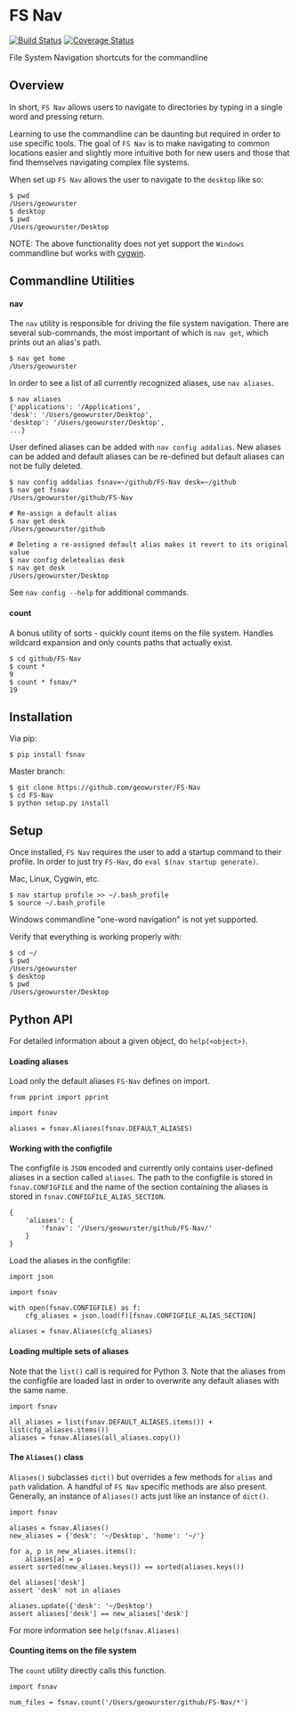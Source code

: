FS Nav
======

[![Build Status](https://travis-ci.org/geowurster/FS-Nav.svg?branch=master)](https://travis-ci.org/geowurster/FS-Nav) [![Coverage Status](https://coveralls.io/repos/geowurster/FS-Nav/badge.svg?branch=master)](https://coveralls.io/r/geowurster/FS-Nav?branch=master)

File System Navigation shortcuts for the commandline


Overview
--------

In short, `FS Nav` allows users to navigate to directories by typing in a
single word and pressing return.

Learning to use the commandline can be daunting but required in order to use
specific tools.  The goal of `FS Nav` is to make navigating to common locations
easier and slightly more intuitive both for new users and those that find
themselves navigating complex file systems.  

When set up `FS Nav` allows the user to navigate to the `desktop` like so:

    $ pwd
    /Users/geowurster
    $ desktop
    $ pwd
    /Users/geowurster/Desktop

NOTE: The above functionality does not yet support the `Windows` commandline
but works with [cygwin](http://cygwin.org).


Commandline Utilities
---------------------

#### nav ####

The `nav` utility is responsible for driving the file system navigation.  There
are several sub-commands, the most important of which is `nav get`, which
prints out an alias's path.

    $ nav get home
    /Users/geowurster

In order to see a list of all currently recognized aliases, use `nav aliases`.
    
    $ nav aliases
    {'applications': '/Applications',
    'desk': '/Users/geowurster/Desktop',
    'desktop': '/Users/geowurster/Desktop',
    ...}
    
User defined aliases can be added with `nav config addalias`.  New aliases can
be added and default aliases can be re-defined but default aliases can not be
fully deleted.
    
    $ nav config addalias fsnav=~/github/FS-Nav desk=~/github
    $ nav get fsnav
    /Users/geowurster/github/FS-Nav
    
    # Re-assign a default alias
    $ nav get desk
    /Users/geowurster/github
    
    # Deleting a re-assigned default alias makes it revert to its original value
    $ nav config deletealias desk
    $ nav get desk
    /Users/geowurster/Desktop

See `nav config --help` for additional commands.


#### count ####

A bonus utility of sorts - quickly count items on the file system.  Handles
wildcard expansion and only counts paths that actually exist.

    $ cd github/FS-Nav
    $ count *
    9
    $ count * fsnav/*
    19


Installation
------------

Via pip:

    $ pip install fsnav

Master branch:

    $ git clone https://github.com/geowurster/FS-Nav
    $ cd FS-Nav
    $ python setup.py install


Setup
-----

Once installed, `FS Nav` requires the user to add a startup command to their
profile.  In order to just try `FS-Hav`, do `eval $(nav startup generate)`.

Mac, Linux, Cygwin, etc.
    
    $ nav startup profile >> ~/.bash_profile
    $ source ~/.bash_profile

Windows commandline "one-word navigation" is not yet supported.

Verify that everything is working properly with:
    
    $ cd ~/
    $ pwd
    /Users/geowurster
    $ desktop
    $ pwd
    /Users/geowurster/Desktop


Python API
----------

For detailed information about a given object, do `help(<object>)`.

#### Loading aliases ####

Load only the default aliases `FS-Nav` defines on import.

    from pprint import pprint
    
    import fsnav
    
    aliases = fsnav.Aliases(fsnav.DEFAULT_ALIASES)

#### Working with the configfile ####

The configfile is `JSON` encoded and currently only contains user-defined
aliases in a section called `aliases`.  The path to the configfile is stored
in `fsnav.CONFIGFILE` and the name of the section containing the aliases is
stored in `fsnav.CONFIGFILE_ALIAS_SECTION`.
    
    {
        'aliases': {
            'fsnav': '/Users/geowurster/github/FS-Nav/'
        }
    }

Load the aliases in the configfile:

    import json
    
    import fsnav
    
    with open(fsnav.CONFIGFILE) as f:
        cfg_aliases = json.load(f)[fsnav.CONFIGFILE_ALIAS_SECTION]
    
    aliases = fsnav.Aliases(cfg_aliases)

#### Loading multiple sets of aliases ####

Note that the `list()` call is required for Python 3.  Note that the aliases
from the configfile are loaded last in order to overwrite any default aliases
with the same name.

    import fsnav
    
    all_aliases = list(fsnav.DEFAULT_ALIASES.items()) + list(cfg_aliases.items()) 
    aliases = fsnav.Aliases(all_aliases.copy())

#### The `Aliases()` class ####

`Aliases()` subclasses `dict()` but overrides a few methods for `alias` and
`path` validation.  A handful of `FS Nav` specific methods are also present.
Generally, an instance of `Aliases()` acts just like an instance of `dict()`.

    import fsnav
    
    aliases = fsnav.Aliases()
    new_aliases = {'desk': '~/Desktop', 'home': '~/'}
    
    for a, p in new_aliases.items():
        aliases[a] = p
    assert sorted(new_aliases.keys()) == sorted(aliases.keys())
    
    del aliases['desk']
    assert 'desk' not in aliases
    
    aliases.update({'desk': '~/Desktop')
    assert aliases['desk'] == new_aliases['desk']

For more information see `help(fsnav.Aliases)`

#### Counting items on the file system ####

The `count` utility directly calls this function.
    
    import fsnav
    
    num_files = fsnav.count('/Users/geowurster/github/FS-Nav/*')
